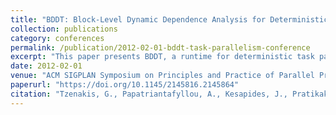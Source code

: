 ```yaml
---
title: "BDDT: Block-Level Dynamic Dependence Analysis for Deterministic Task-Based Parallelism"
collection: publications
category: conferences
permalink: /publication/2012-02-01-bddt-task-parallelism-conference
excerpt: "This paper presents BDDT, a runtime for deterministic task parallelism using block-level dependence analysis on dynamic memory regions."
date: 2012-02-01
venue: "ACM SIGPLAN Symposium on Principles and Practice of Parallel Programming (PPoPP)"
paperurl: "https://doi.org/10.1145/2145816.2145864"
citation: "Tzenakis, G., Papatriantafyllou, A., Kesapides, J., Pratikakis, P., Vandierendonck, H., & Nikolopoulos, D. S. (2012). \"BDDT: Block-Level Dynamic Dependence Analysis for Deterministic Task-Based Parallelism.\" *PPoPP 2012*, 301–302. https://doi.org/10.1145/2145816.2145864"
---
```


